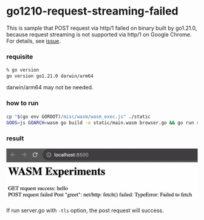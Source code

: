 # go1210-request-streaming-failed

This is sample that POST request via http/1 failed on binary built by go1.21.0, because request streaming is not supported via http/1 on Google Chrome. For details, see [issue](https://github.com/golang/go/issues/61889#issuecomment-1684933174).

### requisite
```
% go version
go version go1.21.0 darwin/arm64
```

darwin/arm64 may not be needed.

### how to run

```bash
cp "$(go env GOROOT)/misc/wasm/wasm_exec.js" ./static
GOOS=js GOARCH=wasm go build -o static/main.wasm browser.go && go run server.go -port 8500
```

### result

<img src="result.png">

If run server.go with `-tls` option, the post request will success.
